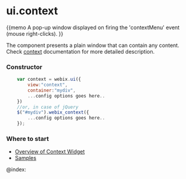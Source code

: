 ui.context 
=============


{{memo A pop-up window displayed on firing the 'contextMenu' event (mouse right-clicks). }}

The component presents a plain window that can contain any content. Check [context](desktop/context.md) documentation for more detailed description.

### Constructor

~~~js
	var context = webix.ui({
		view:"context", 
		container:"mydiv", 
		...config options goes here..
	})
	//or, in case of jQuery
	$("#mydiv").webix_context({
		...config options goes here..
	});
~~~

### Where to start

- [Overview of Context Widget](desktop/context.md)
- [Samples](http://docs.webix.com/samples/03_menu/index.html)





@index:

